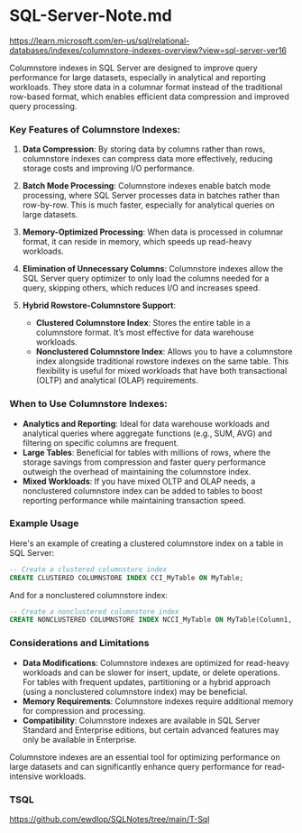 # SQL-Server-Note.md

https://learn.microsoft.com/en-us/sql/relational-databases/indexes/columnstore-indexes-overview?view=sql-server-ver16

Columnstore indexes in SQL Server are designed to improve query performance for large datasets, especially in analytical and reporting workloads. They store data in a columnar format instead of the traditional row-based format, which enables efficient data compression and improved query processing.

### Key Features of Columnstore Indexes:

1. **Data Compression**: By storing data by columns rather than rows, columnstore indexes can compress data more effectively, reducing storage costs and improving I/O performance.

2. **Batch Mode Processing**: Columnstore indexes enable batch mode processing, where SQL Server processes data in batches rather than row-by-row. This is much faster, especially for analytical queries on large datasets.

3. **Memory-Optimized Processing**: When data is processed in columnar format, it can reside in memory, which speeds up read-heavy workloads.

4. **Elimination of Unnecessary Columns**: Columnstore indexes allow the SQL Server query optimizer to only load the columns needed for a query, skipping others, which reduces I/O and increases speed.

5. **Hybrid Rowstore-Columnstore Support**:
   - **Clustered Columnstore Index**: Stores the entire table in a columnstore format. It’s most effective for data warehouse workloads.
   - **Nonclustered Columnstore Index**: Allows you to have a columnstore index alongside traditional rowstore indexes on the same table. This flexibility is useful for mixed workloads that have both transactional (OLTP) and analytical (OLAP) requirements.

### When to Use Columnstore Indexes:

- **Analytics and Reporting**: Ideal for data warehouse workloads and analytical queries where aggregate functions (e.g., SUM, AVG) and filtering on specific columns are frequent.
- **Large Tables**: Beneficial for tables with millions of rows, where the storage savings from compression and faster query performance outweigh the overhead of maintaining the columnstore index.
- **Mixed Workloads**: If you have mixed OLTP and OLAP needs, a nonclustered columnstore index can be added to tables to boost reporting performance while maintaining transaction speed.

### Example Usage

Here's an example of creating a clustered columnstore index on a table in SQL Server:

```sql
-- Create a clustered columnstore index
CREATE CLUSTERED COLUMNSTORE INDEX CCI_MyTable ON MyTable;
```

And for a nonclustered columnstore index:

```sql
-- Create a nonclustered columnstore index
CREATE NONCLUSTERED COLUMNSTORE INDEX NCCI_MyTable ON MyTable(Column1, Column2);
```

### Considerations and Limitations

- **Data Modifications**: Columnstore indexes are optimized for read-heavy workloads and can be slower for insert, update, or delete operations. For tables with frequent updates, partitioning or a hybrid approach (using a nonclustered columnstore index) may be beneficial.
- **Memory Requirements**: Columnstore indexes require additional memory for compression and processing.
- **Compatibility**: Columnstore indexes are available in SQL Server Standard and Enterprise editions, but certain advanced features may only be available in Enterprise.

Columnstore indexes are an essential tool for optimizing performance on large datasets and can significantly enhance query performance for read-intensive workloads.


### TSQL

https://github.com/ewdlop/SQLNotes/tree/main/T-Sql
